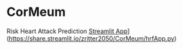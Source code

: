 
# CorMeum
Risk Heart Attack Prediction
[Streamlit App](https://static.streamlit.io/badges/streamlit_badge_black_white.svg)](https://share.streamlit.io/zritter2050/CorMeum/hrfApp.py)
